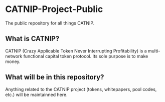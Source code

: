 # CATNIP-Project-Public
The public repository for all things CATNIP.

## What is CATNIP?
CATNIP (Crazy Applicable Token Never Interrupting Profitability) is a multi-network functional capital token protocol. Its sole purpose is to make money.

## What will be in this repository?
Anything related to the CATNIP project (tokens, whitepapers, pool codes, etc.) will be maintainned here.
